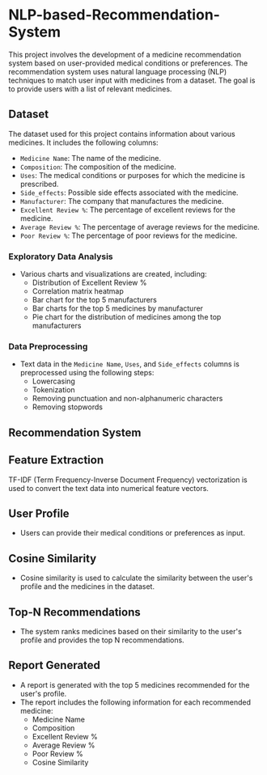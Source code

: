 # NLP-based-Recommendation-System

This project involves the development of a medicine recommendation system based on user-provided medical conditions or preferences. The recommendation system uses natural language processing (NLP) techniques to match user input with medicines from a dataset. The goal is to provide users with a list of relevant medicines.

## Dataset

The dataset used for this project contains information about various medicines. It includes the following columns:

- `Medicine Name`: The name of the medicine.
- `Composition`: The composition of the medicine.
- `Uses`: The medical conditions or purposes for which the medicine is prescribed.
- `Side_effects`: Possible side effects associated with the medicine.
- `Manufacturer`: The company that manufactures the medicine.
- `Excellent Review %`: The percentage of excellent reviews for the medicine.
- `Average Review %`: The percentage of average reviews for the medicine.
- `Poor Review %`: The percentage of poor reviews for the medicine.

### Exploratory Data Analysis

- Various charts and visualizations are created, including:
  - Distribution of Excellent Review %
  - Correlation matrix heatmap
  - Bar chart for the top 5 manufacturers
  - Bar charts for the top 5 medicines by manufacturer
  - Pie chart for the distribution of medicines among the top manufacturers


### Data Preprocessing
- Text data in the `Medicine Name`, `Uses`, and `Side_effects` columns is preprocessed using the following steps:
  - Lowercasing
  - Tokenization
  - Removing punctuation and non-alphanumeric characters
  - Removing stopwords
 
## Recommendation System

## Feature Extraction
TF-IDF (Term Frequency-Inverse Document Frequency) vectorization is used to convert the text data into numerical feature vectors.

## User Profile
- Users can provide their medical conditions or preferences as input.

## Cosine Similarity
- Cosine similarity is used to calculate the similarity between the user's profile and the medicines in the dataset.
  
## Top-N Recommendations
- The system ranks medicines based on their similarity to the user's profile and provides the top N recommendations.

 ## Report Generated

- A report is generated with the top 5 medicines recommended for the user's profile.
- The report includes the following information for each recommended medicine:
  - Medicine Name
  - Composition
  - Excellent Review %
  - Average Review %
  - Poor Review %
  - Cosine Similarity








